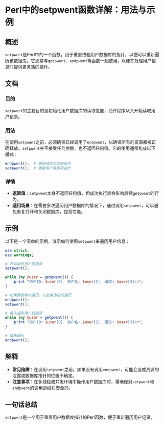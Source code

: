 <!--
Meta Description: # Perl中的setpwent函数详解：用法与示例 ## 概述 `setpwent`是Perl中的一个函数，用于重置进程用户数据库的指针，以便可以重新遍历该数据库。它通常与`getpwent`、`endpwent`等函数一起使用，以便在处理用户信息时提供更灵活的操作。 ## 文档 ### 目的 `...
Meta Keywords: setpwent, user, endpwent, getpwent, perl
-->

# Perl中的setpwent函数详解：用法与示例

## 概述
`setpwent`是Perl中的一个函数，用于重置进程用户数据库的指针，以便可以重新遍历该数据库。它通常与`getpwent`、`endpwent`等函数一起使用，以便在处理用户信息时提供更灵活的操作。

## 文档
### 目的
`setpwent`的主要目的是初始化用户数据库的读取位置，允许程序从头开始读取用户记录。

### 用法
在使用`setpwent`之前，必须确保已经调用了`endpwent`，以确保所有的资源都被正确释放。`setpwent`并不接受任何参数，也不返回任何值。它的使用通常构成以下模式：

```perl
endpwent();  # 确保结束之前的操作
setpwent();  # 重置用户数据库指针
```

### 详情
- **返回值**：`setpwent`本身不返回任何值，但成功执行后会影响后续`getpwent`的行为。
- **适用场景**：在需要多次遍历用户数据库的情况下，通过调用`setpwent`，可以避免重复打开和关闭数据库，提高性能。

## 示例
以下是一个简单的示例，演示如何使用`setpwent`来遍历用户信息：

```perl
use strict;
use warnings;

# 开始遍历用户数据库
setpwent();

while (my @user = getpwent()) {
    print "用户ID: $user[0], 用户名: $user[1], 组ID: $user[3]\n";
}

# 如果需要再次遍历，先结束当前的遍历
endpwent();
setpwent();

# 再次遍历用户数据库
while (my @user = getpwent()) {
    print "用户ID: $user[0], 用户名: $user[1], 组ID: $user[3]\n";
}

# 结束遍历
endpwent();
```

## 解释
- **常见陷阱**：在调用`setpwent`之前，如果没有调用`endpwent`，可能会造成资源的泄露或数据库指针的位置不确定。
- **注意事项**：在多线程或并发环境中操作用户数据库时，需确保对`setpwent`和`endpwent`的调用是线程安全的。

## 一句话总结
`setpwent`是一个用于重置用户数据库指针的Perl函数，便于重新遍历用户记录。